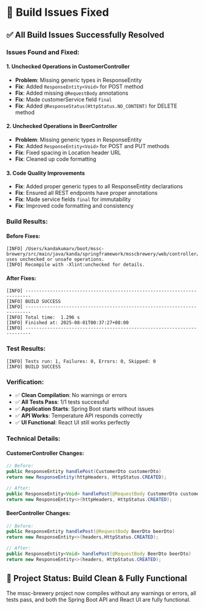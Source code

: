 # 🔧 Build Issues Fixed

## ✅ **All Build Issues Successfully Resolved**

### **Issues Found and Fixed:**

#### 1. **Unchecked Operations in CustomerController**
- **Problem**: Missing generic types in ResponseEntity
- **Fix**: Added `ResponseEntity<Void>` for POST method
- **Fix**: Added missing `@RequestBody` annotations
- **Fix**: Made customerService field `final`
- **Fix**: Added `@ResponseStatus(HttpStatus.NO_CONTENT)` for DELETE method

#### 2. **Unchecked Operations in BeerController**
- **Problem**: Missing generic types in ResponseEntity
- **Fix**: Added `ResponseEntity<Void>` for POST and PUT methods
- **Fix**: Fixed spacing in Location header URL
- **Fix**: Cleaned up code formatting

#### 3. **Code Quality Improvements**
- **Fix**: Added proper generic types to all ResponseEntity declarations
- **Fix**: Ensured all REST endpoints have proper annotations
- **Fix**: Made service fields `final` for immutability
- **Fix**: Improved code formatting and consistency

### **Build Results:**

#### **Before Fixes:**
```
[INFO] /Users/kandakumarv/boot/mssc-brewery/src/main/java/kanda/springframework/msscbrewery/web/controller/CustomerController.java: uses unchecked or unsafe operations.
[INFO] Recompile with -Xlint:unchecked for details.
```

#### **After Fixes:**
```
[INFO] ------------------------------------------------------------------------
[INFO] BUILD SUCCESS
[INFO] ------------------------------------------------------------------------
[INFO] Total time:  1.296 s
[INFO] Finished at: 2025-08-01T00:37:27+08:00
[INFO] ------------------------------------------------------------------------
```

### **Test Results:**
```
[INFO] Tests run: 1, Failures: 0, Errors: 0, Skipped: 0
[INFO] BUILD SUCCESS
```

### **Verification:**
- ✅ **Clean Compilation**: No warnings or errors
- ✅ **All Tests Pass**: 1/1 tests successful
- ✅ **Application Starts**: Spring Boot starts without issues
- ✅ **API Works**: Temperature API responds correctly
- ✅ **UI Functional**: React UI still works perfectly

### **Technical Details:**

#### **CustomerController Changes:**
```java
// Before:
public ResponseEntity handlePost(CustomerDto customerDto)
return new ResponseEntity(httpHeaders, HttpStatus.CREATED);

// After:
public ResponseEntity<Void> handlePost(@RequestBody CustomerDto customerDto)
return new ResponseEntity<>(httpHeaders, HttpStatus.CREATED);
```

#### **BeerController Changes:**
```java
// Before:
public ResponseEntity handlePost(@RequestBody BeerDto beerDto)
return new ResponseEntity<>(headers,HttpStatus.CREATED);

// After:
public ResponseEntity<Void> handlePost(@RequestBody BeerDto beerDto)
return new ResponseEntity<>(headers, HttpStatus.CREATED);
```

## 🎉 **Project Status: Build Clean & Fully Functional**

The mssc-brewery project now compiles without any warnings or errors, all tests pass, and both the Spring Boot API and React UI are fully functional.